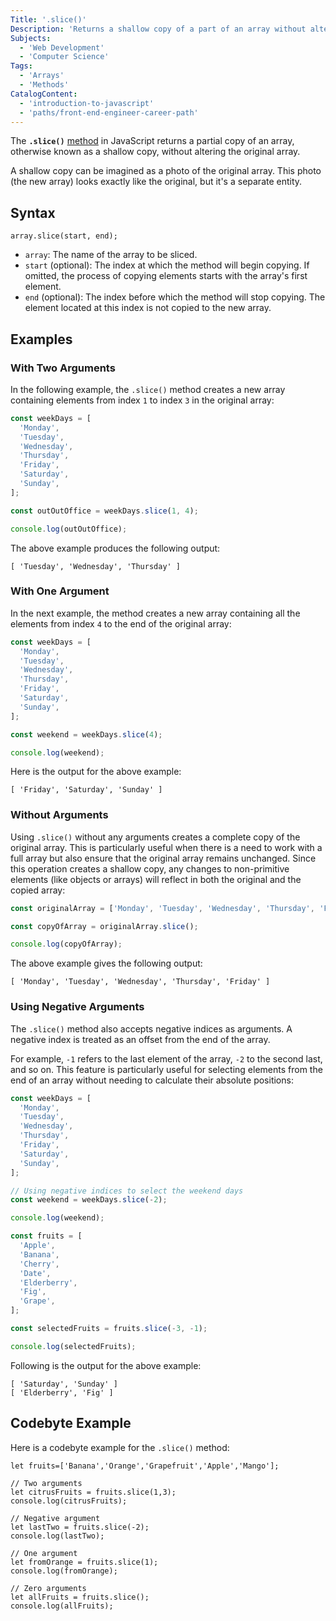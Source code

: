 ```yaml
---
Title: '.slice()'
Description: 'Returns a shallow copy of a part of an array without altering the original array.'
Subjects:
  - 'Web Development'
  - 'Computer Science'
Tags:
  - 'Arrays'
  - 'Methods'
CatalogContent:
  - 'introduction-to-javascript'
  - 'paths/front-end-engineer-career-path'
---
```


The **`.slice()`** [method](https://www.codecademy.com/resources/docs/javascript/methods) in JavaScript returns a partial copy of an array, otherwise known as a shallow copy, without altering the original array.

A shallow copy can be imagined as a photo of the original array. This photo (the new array) looks exactly like the original, but it's a separate entity.

## Syntax

```pseudo
array.slice(start, end);
```

- `array`: The name of the array to be sliced.
- `start` (optional): The index at which the method will begin copying. If omitted, the process of copying elements starts with the array's first element.
- `end` (optional): The index before which the method will stop copying. The element located at this index is not copied to the new array.

## Examples

### With Two Arguments

In the following example, the `.slice()` method creates a new array containing elements from index `1` to index `3` in the original array:

```js
const weekDays = [
  'Monday',
  'Tuesday',
  'Wednesday',
  'Thursday',
  'Friday',
  'Saturday',
  'Sunday',
];

const outOutOffice = weekDays.slice(1, 4);

console.log(outOutOffice);
```

The above example produces the following output:

```shell
[ 'Tuesday', 'Wednesday', 'Thursday' ]
```

### With One Argument

In the next example, the method creates a new array containing all the elements from index `4` to the end of the original array:

```js
const weekDays = [
  'Monday',
  'Tuesday',
  'Wednesday',
  'Thursday',
  'Friday',
  'Saturday',
  'Sunday',
];

const weekend = weekDays.slice(4);

console.log(weekend);
```

Here is the output for the above example:

```shell
[ 'Friday', 'Saturday', 'Sunday' ]
```

### Without Arguments

Using `.slice()` without any arguments creates a complete copy of the original array. This is particularly useful when there is a need to work with a full array but also ensure that the original array remains unchanged. Since this operation creates a shallow copy, any changes to non-primitive elements (like objects or arrays) will reflect in both the original and the copied array:

```js
const originalArray = ['Monday', 'Tuesday', 'Wednesday', 'Thursday', 'Friday'];

const copyOfArray = originalArray.slice();

console.log(copyOfArray);
```

The above example gives the following output:

```shell
[ 'Monday', 'Tuesday', 'Wednesday', 'Thursday', 'Friday' ]
```

### Using Negative Arguments

The `.slice()` method also accepts negative indices as arguments. A negative index is treated as an offset from the end of the array.

For example, `-1` refers to the last element of the array, `-2` to the second last, and so on. This feature is particularly useful for selecting elements from the end of an array without needing to calculate their absolute positions:

```js
const weekDays = [
  'Monday',
  'Tuesday',
  'Wednesday',
  'Thursday',
  'Friday',
  'Saturday',
  'Sunday',
];

// Using negative indices to select the weekend days
const weekend = weekDays.slice(-2);

console.log(weekend);

const fruits = [
  'Apple',
  'Banana',
  'Cherry',
  'Date',
  'Elderberry',
  'Fig',
  'Grape',
];

const selectedFruits = fruits.slice(-3, -1);

console.log(selectedFruits);
```

Following is the output for the above example:

```shell
[ 'Saturday', 'Sunday' ]
[ 'Elderberry', 'Fig' ]
```

## Codebyte Example

Here is a codebyte example for the `.slice()` method:

```codebyte/js
let fruits=['Banana','Orange','Grapefruit','Apple','Mango'];

// Two arguments
let citrusFruits = fruits.slice(1,3);
console.log(citrusFruits);

// Negative argument
let lastTwo = fruits.slice(-2);
console.log(lastTwo);

// One argument
let fromOrange = fruits.slice(1);
console.log(fromOrange);

// Zero arguments
let allFruits = fruits.slice();
console.log(allFruits);
```
